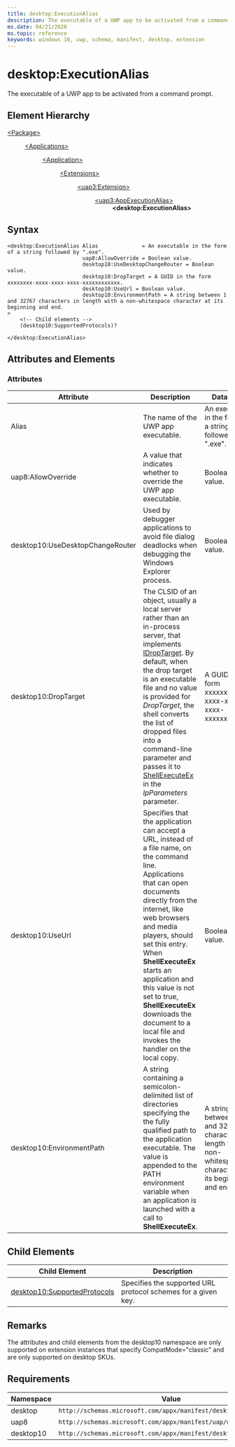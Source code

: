 ```yaml
---
title: desktop:ExecutionAlias
description: The executable of a UWP app to be activated from a command prompt (desktop:ExecutionAlias).
ms.date: 04/21/2020
ms.topic: reference
keywords: windows 10, uwp, schema, manifest, desktop, extension 
---
```


# desktop:ExecutionAlias
The executable of a UWP app to be activated from a command prompt.

## Element Hierarchy
<dl>
<dt><a href="element-package.md">&lt;Package&gt;</a></dt>
<dd>
<dl>
<dt><a href="element-applications.md">&lt;Applications&gt;</a></dt>
<dd>
<dl>
<dt><a href="element-application.md">&lt;Application&gt;</a></dt>
<dd>
<dl>
<dt><a href="element-1-extensions.md">&lt;Extensions&gt;</a></dt>
<dd>
<dl>
<dt><a href="element-uap3-extension-manual.md">&lt;uap3:Extension&gt;</a></dt>
<dd>
<dl>
<dt><a href="element-uap3-appexecutionalias.md">&lt;uap3:AppExecutionAlias&gt;</a></dt>
<dd><b>&lt;desktop:ExecutionAlias&gt;</b></dd>
</dl>
</dd>
</dl>
</dd>
</dl>
</dd>
</dl>
</dd>
</dl>
</dd>
</dl>

## Syntax
```syntax
<desktop:ExecutionAlias Alias              = An executable in the form of a string followed by ".exe".
                        uap8:AllowOverride = Boolean value.
                        desktop10:UseDesktopChangeRouter = Boolean value. 
                        desktop10:DropTarget = A GUID in the form xxxxxxxx-xxxx-xxxx-xxxx-xxxxxxxxxxxx.
                        desktop10:UseUrl = Boolean value.
                        desktop10:EnvironmentPath = A string between 1 and 32767 characters in length with a non-whitespace character at its beginning and end. 
>
    <!-- Child elements -->
    (desktop10:SupportedProtocols)?
    
</desktop:ExecutionAlias>
```

## Attributes and Elements

### Attributes
| Attribute | Description | Data type | Required |
|-----------|-------------|-----------|----------|
| Alias | The name of the UWP app executable. | An executable in the form of a string followed by ".exe". | Yes |
| uap8:AllowOverride | A value that indicates whether to override the UWP app executable. | Boolean value. | No |
| desktop10:UseDesktopChangeRouter | Used by debugger applications to avoid file dialog deadlocks when debugging the Windows Explorer process. | Boolean value. | No |
| desktop10:DropTarget | The CLSID of an object, usually a local server rather than an in-process server, that implements [IDropTarget](/windows/win32/api/oleidl/nn-oleidl-idroptarget). By default, when the drop target is an executable file and no value is provided for *DropTarget*, the shell converts the list of dropped files into a command-line parameter and passes it to [ShellExecuteEx](/windows/win32/api/shellapi/nf-shellapi-shellexecuteexw) in the *lpParameters* parameter. | A GUID in the form xxxxxxxx-xxxx-xxxx-xxxx-xxxxxxxxxxxx. | No |
| desktop10:UseUrl | Specifies that the application can accept a URL, instead of a file name, on the command line. Applications that can open documents directly from the internet, like web browsers and media players, should set this entry. When **ShellExecuteEx** starts an application and this value is not set to true, **ShellExecuteEx** downloads the document to a local file and invokes the handler on the local copy. | Boolean value. | No |
| desktop10:EnvironmentPath | A string containing a semicolon-delimited list of directories specifying the the fully qualified path to the application executable. The value is appended to the PATH environment variable when an application is launched with a call to **ShellExecuteEx**. | A string between 1 and 32767 characters in length with a non-whitespace character at its beginning and end. | No |

## Child Elements

| Child Element | Description |
|---------------|-------------|
| [desktop10:SupportedProtocols](element-desktop10-supportedprotocols.md) | Specifies the supported URL protocol schemes for a given key. |

## Remarks

The attributes and child elements from the desktop10 namespace are only supported on extension instances that specify CompatMode="classic" and are only supported on desktop SKUs.

## Requirements

| **Namespace** | **Value** |
|---------------|-----------|
| desktop | `http://schemas.microsoft.com/appx/manifest/desktop/windows10` |
| uap8 | `http://schemas.microsoft.com/appx/manifest/uap/windows10/8` |
| desktop10 | `http://schemas.microsoft.com/appx/manifest/desktop/windows10/10` |
